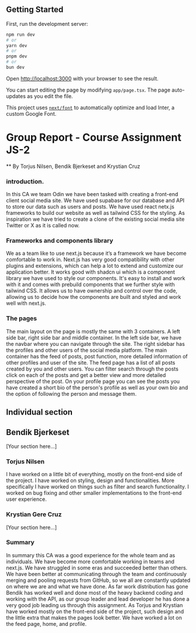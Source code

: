 ## Getting Started

First, run the development server:

```bash
npm run dev
# or
yarn dev
# or
pnpm dev
# or
bun dev
```

Open [http://localhost:3000](http://localhost:3000) with your browser to see the result.

You can start editing the page by modifying `app/page.tsx`. The page auto-updates as you edit the file.

This project uses [`next/font`](https://nextjs.org/docs/basic-features/font-optimization) to automatically optimize and load Inter, a custom Google Font.

# Group Report - Course Assignment JS-2

\*\* By Torjus Nilsen, Bendik Bjerkeset and Krystian Cruz

### introduction.

In this CA we team Odin we have been tasked with creating a front-end client social media site. We have used supabase for our database and API to store our data such as users and posts. We have used react netx.js frameworks to build our website as well as tailwind CSS for the styling. As inspiration we have tried to create a clone of the existing social media site Twitter or X as it is called now.

### Frameworks and components library

We as a team like to use next.js because it’s a framework we have become comfortable to work in. Next.js has very good compatibility with other plugins and extensions, which can help a lot to extend and customize our application better. It works good with shadcn ui which is a component library we have used to style our components. It's easy to install and work with it and comes with prebuild components that we further style with tailwind CSS. It allows us to have ownership and control over the code, allowing us to decide how the components are built and styled and work well with next.js.

### The pages

The main layout on the page is mostly the same with 3 containers. A left side bar, right side bar and middle container. In the left side bar, we have the navbar where you can navigate through the site. The right sidebar has the profiles and other users of the social media platform. The main container has the feed of posts, post function, more detailed information of other profiles and user of the site. The feed page has a list of all posts created by you and other users. You can filter search through the posts click on each of the posts and get a better view and more detailed perspective of the post. On your profile page you can see the posts you have created a short bio of the person's profile as well as your own bio and the option of following the person and message them.

## Individual section

## Bendik Bjerkeset

[Your section here...]

### Torjus Nilsen

I have worked on a little bit of everything, mostly on the front-end side of the project. I have worked on styling, design and functionalities.  More specifically I have worked on things such as filter and search functionality. I worked on bug fixing and other smaller implementations to the front-end user experience. 

### Krystian Gere Cruz

[Your section here...]

### Summary

In summary this CA was a good experience for the whole team and as individuals. We have become more comfortable working in teams and next.js. We have struggled in some eras and succeeded better than others. We have been better at communicating through the team and continuously merging and pooling requests from GitHub, so we all are constantly updated on where we are and what we have done. As far work distribution has gone Bendik has worked well and done most of the heavy backend coding and working with the API, as our group leader and lead developer he has done a very good job leading us through this assignment. As Torjus and Krystian have worked mostly on the front-end side of the project, such design and the little extra that makes the pages look better. We have worked a lot on the feed page, home, and profile.
